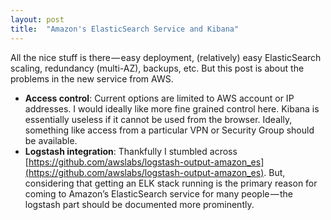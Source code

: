 ```yaml
---
layout: post
title:  "Amazon's ElasticSearch Service and Kibana"
---
```


All the nice stuff is there — easy deployment, (relatively) easy ElasticSearch scaling, redundancy (multi-AZ), backups, etc. But this post is about the problems in the new service from AWS.

  - **Access control**: Current options are limited to AWS account or IP addresses. I would ideally like more fine grained control here. Kibana is essentially useless if it cannot be used from the browser. Ideally, something like access from a particular VPN or Security Group should be available.
  - **Logstash integration**: Thankfully I stumbled across [https://github.com/awslabs/logstash-output-amazon_es](https://github.com/awslabs/logstash-output-amazon_es). But, considering that getting an ELK stack running is the primary reason for coming to Amazon’s ElasticSearch service for many people — the logstash part should be documented more prominently.
